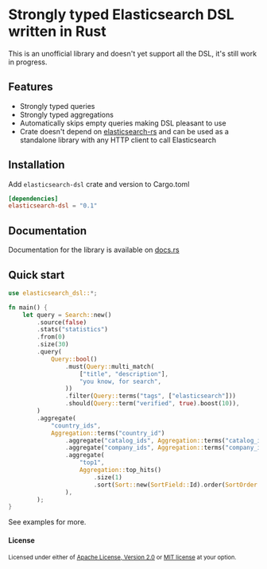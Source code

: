 # Strongly typed Elasticsearch DSL written in Rust

This is an unofficial library and doesn't yet support all the DSL, it's still work in progress.

## Features

- Strongly typed queries
- Strongly typed aggregations
- Automatically skips empty queries making DSL pleasant to use
- Crate doesn't depend on [elasticsearch-rs](https://github.com/elastic/elasticsearch-rs) and can be used as a standalone library with any HTTP client to call Elasticsearch

## Installation

Add `elasticsearch-dsl` crate and version to Cargo.toml

```toml
[dependencies]
elasticsearch-dsl = "0.1"
```

## Documentation

Documentation for the library is available on [docs.rs](https://docs.rs/elasticsearch-dsl)

## Quick start

```rust
use elasticsearch_dsl::*;

fn main() {
    let query = Search::new()
        .source(false)
        .stats("statistics")
        .from(0)
        .size(30)
        .query(
            Query::bool()
                .must(Query::multi_match(
                    ["title", "description"],
                    "you know, for search",
                ))
                .filter(Query::terms("tags", ["elasticsearch"]))
                .should(Query::term("verified", true).boost(10)),
        )
        .aggregate(
            "country_ids",
            Aggregation::terms("country_id")
                .aggregate("catalog_ids", Aggregation::terms("catalog_id"))
                .aggregate("company_ids", Aggregation::terms("company_id"))
                .aggregate(
                    "top1",
                    Aggregation::top_hits()
                        .size(1)
                        .sort(Sort::new(SortField::Id).order(SortOrder::Desc)),
                ),
        );
}
```

See examples for more.

#### License

<sup>
Licensed under either of <a href="LICENSE-APACHE">Apache License, Version
2.0</a> or <a href="LICENSE-MIT">MIT license</a> at your option.
</sup>
